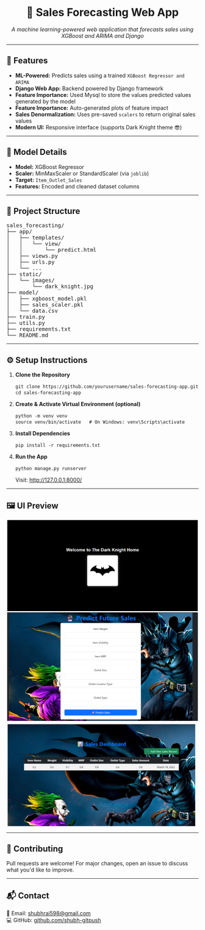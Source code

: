 <h1 align="center">🛒 Sales Forecasting Web App</h1>
<p align="center">
  <em>A machine learning-powered web application that forecasts sales using XGBoost and ARIMA and Django</em>
</p>

<hr>

<h2>🚀 Features</h2>

<ul>
  <li><strong>ML-Powered:</strong> Predicts sales using a trained <code>XGBoost Regressor and ARIMA</code></li>
  <li><strong>Django Web App:</strong> Backend powered by Django framework</li>
   <li><strong>Feature Importance:</strong> Used Mysql to store the values predicted values generated by the model</li>
  <li><strong>Feature Importance:</strong> Auto-generated plots of feature impact</li>
  <li><strong>Sales Denormalization:</strong> Uses pre-saved <code>scalers</code> to return original sales values</li>
  <li><strong>Modern UI:</strong> Responsive interface (supports Dark Knight theme 😎)</li>
</ul>

<hr>

<h2>🧠 Model Details</h2>

<ul>
  <li><strong>Model:</strong> XGBoost Regressor</li>
  <li><strong>Scaler:</strong> MinMaxScaler or StandardScaler (via <code>joblib</code>)</li>
  <li><strong>Target:</strong> <code>Item_Outlet_Sales</code></li>
  <li><strong>Features:</strong> Encoded and cleaned dataset columns</li>
</ul>

<hr>

<h2>📁 Project Structure</h2>

<pre>
sales_forecasting/
├── app/
│   ├── templates/
│   │   └── view/
│   │       └── predict.html
│   ├── views.py
│   ├── urls.py
│   └── ...
├── static/
│   └── images/
│       └── dark_knight.jpg
├── model/
│   ├── xgboost_model.pkl
│   ├── sales_scaler.pkl
│   └── data.csv
├── train.py
├── utils.py
├── requirements.txt
└── README.md
</pre>

<hr>

<h2>⚙️ Setup Instructions</h2>

<ol>
  <li><strong>Clone the Repository</strong>
    <pre><code>git clone https://github.com/yourusername/sales-forecasting-app.git
cd sales-forecasting-app</code></pre>
  </li>

  <li><strong>Create & Activate Virtual Environment (optional)</strong>
    <pre><code>python -m venv venv
source venv/bin/activate   # On Windows: venv\Scripts\activate</code></pre>
  </li>

  <li><strong>Install Dependencies</strong>
    <pre><code>pip install -r requirements.txt</code></pre>
  </li>

  <li><strong>Run the App</strong>
    <pre><code>python manage.py runserver</code></pre>
    Visit: <a href="http://127.0.0.1:8000/" target="_blank">http://127.0.0.1:8000/</a>
  </li>
</ol>

<hr>

<h2>🖼️ UI Preview</h2>

<p align="center">
  <img src="Screenshot 2025-05-28 092520.png" alt="Dark Knight UI" width="500">
   <img src="Screenshot 2025-05-28 092555.png" alt="Dark Knight UI" width="500">
   <img src="Screenshot 2025-05-28 092630.png" alt="Dark Knight UI" width="500">
</p>

<hr>

<h2>🤝 Contributing</h2>

<p>Pull requests are welcome! For major changes, open an issue to discuss what you'd like to improve.</p>

<hr>


<h2>📬 Contact</h2>

<p>
  📧 Email: <a href="mailto:shubhrai598@gmail.com">shubhrai598@gmail.com</a><br>
  💻 GitHub: <a href="https://github.com/shubh-gitpush" target="_blank">github.com/shubh-gitpush</a>
</p>
